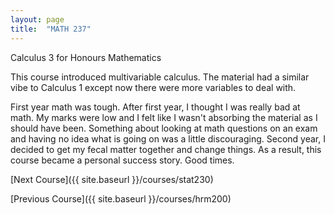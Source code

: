 ```yaml
---
layout: page
title:  "MATH 237"
---
```


Calculus 3 for Honours Mathematics


This course introduced multivariable calculus. The material had a similar vibe to Calculus 1 except now there were more variables to deal with.

First year math was tough. After first year, I thought I was really bad at math. My marks were low and I felt like I wasn't absorbing the material as I should have been. Something about looking at math questions on an exam and having no idea what is going on was a little discouraging. Second year, I decided to get my fecal matter together and change things. As a result, this course became a personal success story. Good times.


[Next Course]({{ site.baseurl }}/courses/stat230)

[Previous Course]({{ site.baseurl }}/courses/hrm200)
